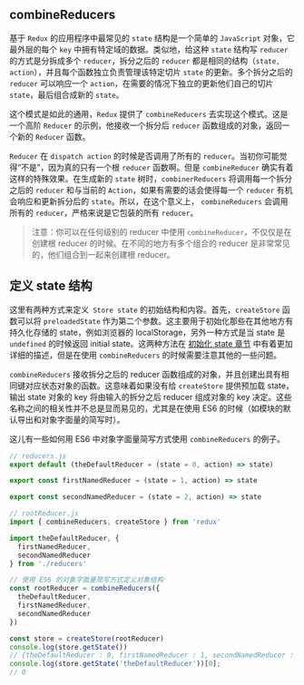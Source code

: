 ## combineReducers

基于 ``Redux`` 的应用程序中最常见的 ``state`` 结构是一个简单的 ``JavaScript`` 对象，它最外层的每个 ``key`` 中拥有特定域的数据。类似地，给这种 ``state`` 结构写 ``reducer`` 的方式是分拆成多个 ``reducer``，拆分之后的 ``reducer`` 都是相同的结构（``state, action``），并且每个函数独立负责管理该特定切片 ``state`` 的更新。多个拆分之后的 ``reducer`` 可以响应一个 ``action``，在需要的情况下独立的更新他们自己的切片 ``state``，最后组合成新的 ``state``。

这个模式是如此的通用，`Redux` 提供了 `combineReducers` 去实现这个模式。这是一个高阶 `Reducer` 的示例，他接收一个拆分后 `reducer` 函数组成的对象，返回一个新的 `Reducer` 函数。

`Reducer` 在 `dispatch action` 的时候是否调用了所有的 `reducer`。当初你可能觉得“不是”，因为真的只有一个根 `reducer` 函数啊。但是 `combineReducer` 确实有着这样的特殊效果。在生成新的 `state` 树时，`combinerReducers` 将调用每一个拆分之后的 `reducer` 和与当前的 `Action`，如果有需要的话会使得每一个 `reducer` 有机会响应和更新拆分后的 `state`。所以，在这个意义上， `combineReducers` 会调用所有的 `reducer`，严格来说是它包装的所有 `reducer`。

> 注意：你可以在任何级别的 reducer 中使用 `combineReducer`，不仅仅是在创建根 reducer 的时候。在不同的地方有多个组合的 reducer 是非常常见的，他们组合到一起来创建根 reducer。

## 定义 state 结构

这里有两种方式来定义` Store state` 的初始结构和内容。首先，`createStore` 函数可以将 `preloadedState` 作为第二个参数。这主要用于初始化那些在其他地方有持久化存储的 state，例如浏览器的 localStorage，另外一种方式是当 state 是 `undefined` 的时候返回 initial state。这两种方法在 [初始化 state 章节](https://cn.redux.js.org/docs/recipes/reducers/InitializingState.html) 中有着更加详细的描述，但是在使用 `combineReducers` 的时候需要注意其他的一些问题。

`combineReducers` 接收拆分之后的 reducer 函数组成的对象，并且创建出具有相同键对应状态对象的函数。这意味着如果没有给 `createStore` 提供预加载 state，输出 state 对象的 key 将由输入的拆分之后 reducer 组成对象的 key 决定。这些名称之间的相关性并不总是显而易见的，尤其是在使用 ES6 的时候（如模块的默认导出和对象字面量的简写时）。

这儿有一些如何用 ES6 中对象字面量简写方式使用 `combineReducers` 的例子。

```javascript
// reducers.js
export default (theDefaultReducer = (state = 0, action) => state)

export const firstNamedReducer = (state = 1, action) => state

export const secondNamedReducer = (state = 2, action) => state

// rootReducer.js
import { combineReducers, createStore } from 'redux'

import theDefaultReducer, {
  firstNamedReducer,
  secondNamedReducer
} from './reducers'

// 使用 ES6 的对象字面量简写方式定义对象结构
const rootReducer = combineReducers({
  theDefaultReducer,
  firstNamedReducer,
  secondNamedReducer
})

const store = createStore(rootReducer)
console.log(store.getState())
// {theDefaultReducer : 0, firstNamedReducer : 1, secondNamedReducer : 2}
console.log(store.getState('theDefaultReducer'))[0];
// 0
```

